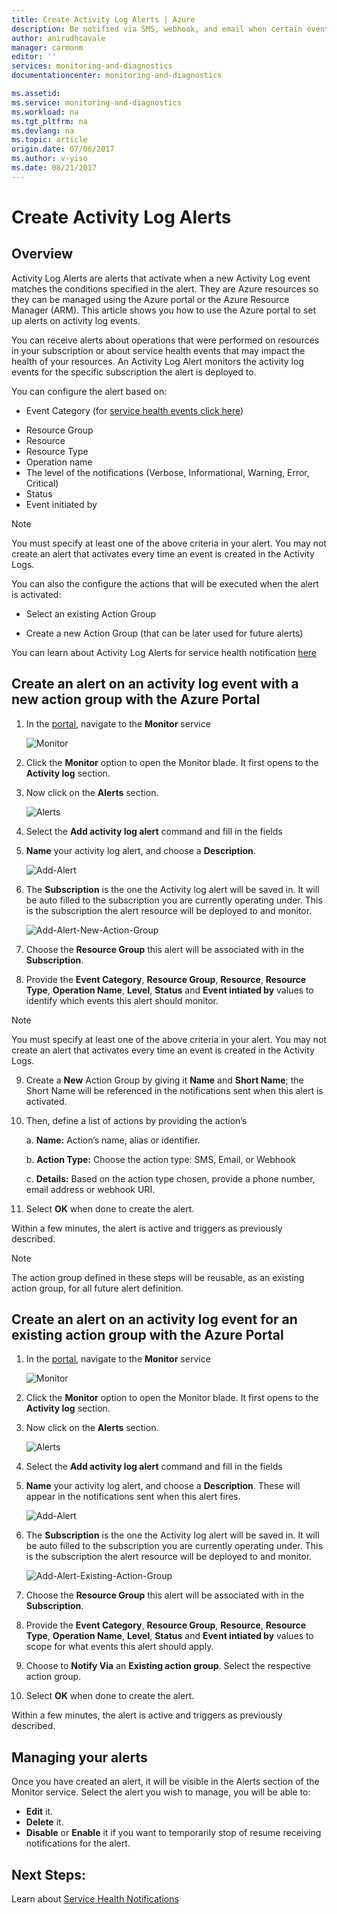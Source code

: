 ```yaml
---
title: Create Activity Log Alerts | Azure
description: Be notified via SMS, webhook, and email when certain events occur in the Activity log.
author: anirudhcavale
manager: carmonm
editor: ''
services: monitoring-and-diagnostics
documentationcenter: monitoring-and-diagnostics

ms.assetid:
ms.service: monitoring-and-diagnostics
ms.workload: na
ms.tgt_pltfrm: na
ms.devlang: na
ms.topic: article
origin.date: 07/06/2017
ms.author: v-yiso
ms.date: 08/21/2017
---
```

# Create Activity Log Alerts

## Overview
Activity Log Alerts are alerts that activate when a new Activity Log event matches the conditions specified in the alert. They are Azure resources so they can be managed using the Azure portal or the Azure Resource Manager (ARM). This article shows you how to use the Azure portal to set up alerts on activity log events.

You can receive alerts about operations that were performed on resources in your subscription or about service health events that may impact the health of your resources. An Activity Log Alert monitors the activity log events for the specific subscription the alert is deployed to.

You can configure the alert based on:
* Event Category (for [service health events click here](./monitoring-activity-log-alerts-on-service-notifications.md))
- Resource Group
- Resource
- Resource Type
- Operation name
- The level of the notifications (Verbose, Informational, Warning, Error, Critical)
- Status
- Event initiated by

>[!NOTE]
>You must specify at least one of the above criteria in your alert. You may not create an alert that activates every time an event is created in the Activity Logs.
>
>

You can also the configure the actions that will be executed when the alert is activated:
* Select an existing Action Group
- Create a new Action Group (that can be later used for future alerts)


You can learn about Activity Log Alerts for service health notification [here](./monitoring-activity-log-alerts-on-service-notifications.md)

## Create an alert on an activity log event with a new action group with the Azure Portal
1.	In the [portal](https://portal.azure.cn), navigate to the **Monitor** service

    ![Monitor](./media/monitoring-activity-log-alerts/home-monitor.png)
2.	Click the **Monitor** option to open the Monitor blade. It first opens to the **Activity log** section.

3.	Now click on the **Alerts** section.

    ![Alerts](./media/monitoring-activity-log-alerts/alerts-blades.png)
4.	Select the **Add activity log alert** command and fill in the fields

5.	**Name** your activity log alert, and choose a **Description**.

    ![Add-Alert](./media/monitoring-activity-log-alerts/add-activity-log-alert.png)

6.	The **Subscription** is the one the Activity log alert will be saved in. It will be auto filled to the subscription you are currently operating under. This is the subscription the alert resource will be deployed to and monitor.

    ![Add-Alert-New-Action-Group](./media/monitoring-activity-log-alerts/activity-log-alert-new-action-group.png)

7.	Choose the **Resource Group** this alert will be associated with in the **Subscription**.

8.	Provide the **Event Category**, **Resource Group**, **Resource**, **Resource Type**, **Operation Name**, **Level**, **Status** and **Event intiated by** values to identify which events this alert should monitor.

>[!NOTE]
>You must specify at least one of the above criteria in your alert. You may not create an alert that activates every time an event is created in the Activity Logs.
>
>

9.	Create a **New** Action Group by giving it **Name** and **Short Name**; the Short Name will be referenced in the notifications sent when this alert is activated.

10.	Then, define a list of actions by providing the action’s

    a. **Name:** Action’s name, alias or identifier.

    b. **Action Type:** Choose the action type: SMS, Email, or Webhook

    c. **Details:** Based on the action type chosen, provide a phone number, email address or webhook URI.

11.	Select **OK** when done to create the alert.

Within a few minutes, the alert is active and triggers as previously described.


>[!NOTE]
>The action group defined in these steps will be reusable, as an existing action group, for all future alert definition.
>
>

## Create an alert on an activity log event for an existing action group with the Azure Portal
1.	In the [portal](https://portal.azure.cn), navigate to the **Monitor** service

    ![Monitor](./media/monitoring-activity-log-alerts/home-monitor.png)
2.	Click the **Monitor** option to open the Monitor blade. It first opens to the **Activity log** section.

3.	Now click on the **Alerts** section.

    ![Alerts](./media/monitoring-activity-log-alerts/alerts-blades.png)
4.	Select the **Add activity log alert** command and fill in the fields

5.	**Name** your activity log alert, and choose a **Description**. These will appear in the notifications sent when this alert fires.

    ![Add-Alert](./media/monitoring-activity-log-alerts/add-activity-log-alert.png)
6.	The **Subscription** is the one the Activity log alert will be saved in. It will be auto filled to the subscription you are currently operating under. This is the subscription the alert resource will be deployed to and monitor.

    ![Add-Alert-Existing-Action-Group](./media/monitoring-activity-log-alerts/activity-log-alert-existing-action-group.png)
7.	Choose the **Resource Group** this alert will be associated with in the **Subscription**.

8.	Provide the **Event Category**, **Resource Group**, **Resource**, **Resource Type**, **Operation Name**, **Level**, **Status** and **Event intiated by** values to scope for what events this alert should apply.

9.	Choose to **Notify Via** an **Existing action group**. Select the respective action group.

10.	Select **OK** when done to create the alert.

Within a few minutes, the alert is active and triggers as previously described.

## Managing your alerts

Once you have created an alert, it will be visible in the Alerts section of the Monitor service. Select the alert you wish to manage, you will be able to:
* **Edit** it.
* **Delete** it.
* **Disable** or **Enable** it if you want to temporarily stop of resume receiving notifications for the alert.

## Next Steps:
Learn about [Service Health Notifications](./monitoring-service-notifications.md)

<!--Update_Description:update meta properties and wording-->